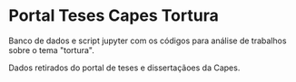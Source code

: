 # Portal Teses Capes Tortura
Banco de dados e script jupyter com os códigos para análise de trabalhos sobre o tema "tortura".

Dados retirados do portal de teses e dissertaçãoes da Capes.





